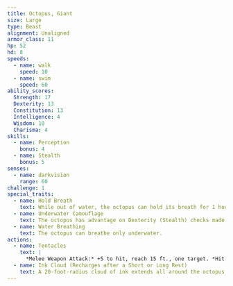 ```yaml
---
title: Octopus, Giant
size: Large
type: Beast
alignment: Unaligned
armor_class: 11
hp: 52
hd: 8
speeds:
  - name: walk
    speed: 10
  - name: swim
    speed: 60
ability_scores:
  Strength: 17
  Dexterity: 13
  Constitution: 13
  Intelligence: 4
  Wisdom: 10
  Charisma: 4
skills:
  - name: Perception
    bonus: 4
  - name: Stealth
    bonus: 5
senses:
  - name: darkvision
    range: 60
challenge: 1
special_traits:
  - name: Hold Breath
    text: While out of water, the octopus can hold its breath for 1 hour.
  - name: Underwater Camouflage
    text: The octopus has advantage on Dexterity (Stealth) checks made while underwater.
  - name: Water Breathing
    text: The octopus can breathe only underwater.
actions:
  - name: Tentacles
    text: |
      *Melee Weapon Attack:* +5 to hit, reach 15 ft., one target. *Hit:* 10 (2d6 + 3) bludgeoning damage. If the target is a creature, it is grappled (escape DC 16). Until this grapple ends, the target is restrained, and the octopus can't use its tentacles on another target.
  - name: Ink Cloud (Recharges after a Short or Long Rest)
    text: A 20-foot-radius cloud of ink extends all around the octopus if it is underwater. The area is heavily obscured for 1 minute, although a significant current can disperse the ink. After releasing the ink, the octopus can use the Dash action as a bonus action.
---
```

